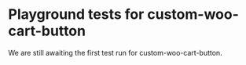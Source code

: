 # Playground tests for custom-woo-cart-button
We are still awaiting the first test run for custom-woo-cart-button.
